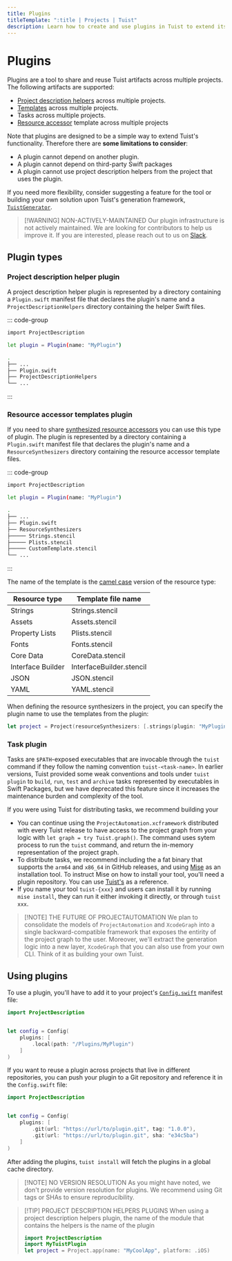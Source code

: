 ```yaml
---
title: Plugins
titleTemplate: ":title | Projects | Tuist"
description: Learn how to create and use plugins in Tuist to extend its functionality.
---
```


# Plugins

Plugins are a tool to share and reuse Tuist artifacts across multiple projects. The following artifacts are supported:

- [Project description helpers](/guides/develop/projects/code-sharing) across multiple projects.
- [Templates](/guides/develop/projects/templates) across multiple projects.
- Tasks across multiple projects.
- [Resource accessor](/guides/develop/projects/synthesized-files) template across multiple projects

Note that plugins are designed to be a simple way to extend Tuist's functionality. Therefore there are **some limitations to consider**:

- A plugin cannot depend on another plugin.
- A plugin cannot depend on third-party Swift packages
- A plugin cannot use project description helpers from the project that uses the plugin.

If you need more flexibility, consider suggesting a feature for the tool or building your own solution upon Tuist's generation framework, [`TuistGenerator`](https://github.com/tuist/tuist/tree/main/Sources/TuistGenerator).

> [!WARNING] NON-ACTIVELY-MAINTAINED
> Our plugin infrastructure is not actively maintained. We are looking for contributors to help us improve it. If you are interested, please reach out to us on [Slack](https://slack.tuist.io/).

## Plugin types

### Project description helper plugin

A project description helper plugin is represented by a directory containing a `Plugin.swift` manifest file that declares the plugin's name and a `ProjectDescriptionHelpers` directory containing the helper Swift files.

::: code-group
```bash [Plugin.swift]
import ProjectDescription

let plugin = Plugin(name: "MyPlugin")
```
```bash [Directory structure]
.
├── ...
├── Plugin.swift
├── ProjectDescriptionHelpers
└── ...
```
:::

### Resource accessor templates plugin

If you need to share [synthesized resource accessors](/guides/develop/projects/synthesized-files#resource-accessors) you can use
this type of plugin. The plugin is represented by a directory containing a `Plugin.swift` manifest file that declares the plugin's name and a `ResourceSynthesizers` directory containing the resource accessor template files.


::: code-group
```bash [Plugin.swift]
import ProjectDescription

let plugin = Plugin(name: "MyPlugin")
```
```bash [Directory structure]
.
├── ...
├── Plugin.swift
├── ResourceSynthesizers
├───── Strings.stencil
├───── Plists.stencil
├───── CustomTemplate.stencil
└── ...
```
:::

The name of the template is the [camel case](https://en.wikipedia.org/wiki/Camel_case) version of the resource type:

| Resource type | Template file name |
| ------------- | ------------------ |
| Strings | Strings.stencil |
| Assets | Assets.stencil |
| Property Lists | Plists.stencil |
| Fonts | Fonts.stencil |
| Core Data | CoreData.stencil |
| Interface Builder | InterfaceBuilder.stencil |
| JSON | JSON.stencil |
| YAML | YAML.stencil |

When defining the resource synthesizers in the project, you can specify the plugin name to use the templates from the plugin:

```swift
let project = Project(resourceSynthesizers: [.strings(plugin: "MyPlugin")])
```

### Task plugin <Badge type="warning" text="deprecated" />

Tasks are `$PATH`-exposed executables that are invocable through the `tuist` command if they follow the naming convention `tuist-<task-name>`. In earlier versions, Tuist provided some weak conventions and tools under `tuist plugin` to `build`, `run`, `test` and `archive` tasks represented by executables in Swift Packages, but we have deprecated this feature since it increases the maintenance burden and complexity of the tool.

If you were using Tuist for distributing tasks, we recommend building your 
- You can continue using the `ProjectAutomation.xcframework` distributed with every Tuist release to have access to the project graph from your logic with `let graph = try Tuist.graph()`. The command uses sytem process to run the `tuist` command, and return the in-memory representation of the project graph.
- To distribute tasks, we recommend including the a fat binary that supports the `arm64` and `x86_64` in GitHub releases, and using [Mise](https://mise.jdx.dev) as an installation tool. To instruct Mise on how to install your tool, you'll need a plugin repository. You can use [Tuist's](https://github.com/asdf-community/asdf-tuist) as a reference.
- If you name your tool `tuist-{xxx}` and users can install it by running `mise install`, they can run it either invoking it directly, or through `tuist xxx`.

> [!NOTE] THE FUTURE OF PROJECTAUTOMATION
> We plan to consolidate the models of `ProjectAutomation` and `XcodeGraph` into a single backward-compatible framework that exposes the entirity of the project graph to the user. Moreover, we'll extract the generation logic into a new layer, `XcodeGraph` that you can also use from your own CLI. Think of it as building your own Tuist. 

## Using plugins

To use a plugin, you'll have to add it to your project's [`Config.swift`](/references/project-description/structs/config) manifest file:

```swift
import ProjectDescription


let config = Config(
    plugins: [
        .local(path: "/Plugins/MyPlugin")
    ]
)
```

If you want to reuse a plugin across projects that live in different repositories, you can push your plugin to a Git repository and reference it in the `Config.swift` file:

```swift
import ProjectDescription


let config = Config(
    plugins: [
        .git(url: "https://url/to/plugin.git", tag: "1.0.0"),
        .git(url: "https://url/to/plugin.git", sha: "e34c5ba")
    ]
)
```

After adding the plugins, `tuist install` will fetch the plugins in a global cache directory.

> [!NOTE] NO VERSION RESOLUTION
> As you might have noted, we don't provide version resolution for plugins. We recommend using Git tags or SHAs to ensure reproducibility.

> [!TIP] PROJECT DESCRIPTION HELPERS PLUGINS
> When using a project description helpers plugin, the name of the module that contains the helpers is the name of the plugin
> ```swift
> import ProjectDescription
> import MyTuistPlugin
> let project = Project.app(name: "MyCoolApp", platform: .iOS)
> ```